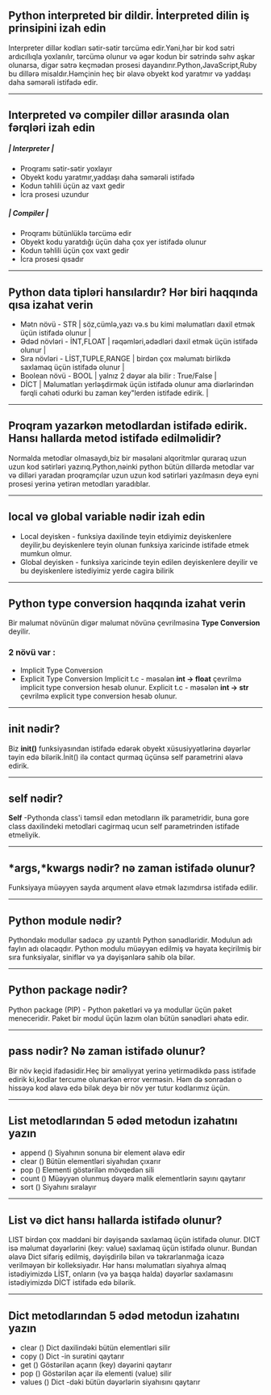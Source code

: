 ## Python interpreted bir dildir. İnterpreted dilin iş prinsipini izah edin
 Interpreter dillər kodları sətir-sətir tərcümə edir.Yəni,hər bir kod sətri ardıcıllıqla yoxlanılır, tərcümə olunur və əgər kodun bir sətrində səhv aşkar olunarsa, digər sətrə keçmədən prosesi dayandırır.Python,JavaScript,Ruby bu dillərə misaldır.Həmçinin heç bir əlavə obyekt kod yaratmır və yaddaşı daha səmərəli istifadə edir.
***
## Interpreted və compiler dillər arasında olan fərqləri izah edin
##### | Interpreter |
- Proqramı sətir-sətir yoxlayır
- Obyekt kodu yaratmır,yaddaşı daha səmərəli istifadə 
- Kodun təhlili üçün az vaxt gedir
- İcra prosesi uzundur
##### | Compiler |
- Proqramı bütünlüklə tərcümə edir
- Obyekt kodu yaratdığı üçün daha çox yer istifadə olunur
- Kodun təhlili üçün çox vaxt gedir
- İcra prosesi qısadır


***
## Python data tipləri hansılardır? Hər biri haqqında qısa izahat verin
* Mətn növü - STR | söz,cümlə,yazı və.s bu kimi məlumatları daxil etmək üçün istifadə olunur |
* Ədəd növləri - İNT,FLOAT | rəqəmləri,ədədləri daxil etmək üçün istifadə olunur |
* Sıra növləri - LİST,TUPLE,RANGE | birdən çox məlumatı birlikdə saxlamaq üçün istifadə olunur |
* Boolean növü - BOOL | yalnız 2 dəyər ala bilir : True/False |
* DİCT | Məlumatları yerləşdirmək üçün istifadə olunur ama diərlərindən fərqli cəhəti odurki bu zaman key"lerden istifade edirik. |
***

## Proqram yazarkən metodlardan istifadə edirik. Hansı hallarda metod istifadə edilməlidir?
Normalda metodlar olmasaydı,biz bir məsələni alqoritmlər quraraq uzun uzun kod sətirləri yazırıq.Python,nəinki python bütün dillərdə metodlar var və
dilləri yaradan proqramçılar uzun uzun kod sətirləri yazılmasın deyə eyni prosesi yerinə yetirən metodları yaradıblar. 
***
## local və global variable nədir izah edin
* Local deyisken - funksiya daxilinde teyin etdiyimiz deyiskenlere deyilir,bu deyiskenlere teyin olunan funksiya xaricinde istifade etmek mumkun olmur.
* Global deyisken - funksiya xaricinde teyin edilen deyiskenlere deyilir ve bu deyiskenlere istediyimiz yerde cagira bilirik
***
## Python type conversion haqqında izahat verin
Bir məlumat növünün digər məlumat növünə çevrilməsinə **Type Conversion** deyilir. 
### 2 növü var :
- Implicit Type Conversion 
- Explicit Type Conversion
Implicit t.c - məsələn **int -> float** çevrilmə implicit type conversion hesab olunur.
Explicit t.c - məsələn **int -> str** çevrilmə explicit type conversion hesab olunur. 

***
## init nədir?
Biz **init()** funksiyasından istifadə edərək obyekt xüsusiyyətlərinə dəyərlər təyin edə bilərik.İnit() ilə contact qurmaq üçünsə self parametrini əlavə edirik.
***
## self nədir?
**Self** -Pythonda class'i təmsil edən metodların ilk parametridir, buna gore class daxilindeki metodlari cagirmaq ucun self parametrinden istifade etmeliyik.
***
## *args,*kwargs nədir? nə zaman istifadə olunur?
Funksiyaya müəyyen sayda arqument əlavə etmək lazımdırsa istifadə edilir.
***
## Python module nədir?
Pythondakı modullar sadəcə .py uzantılı Python sənədləridir. Modulun adı faylın adı olacaqdır. Python modulu müəyyən edilmiş və həyata keçirilmiş bir sıra funksiyalar, siniflər və ya dəyişənlərə sahib ola bilər.
***
## Python package nədir?
Python package (PIP) - Python paketləri və ya modullar üçün paket meneceridir. Paket bir modul üçün lazım olan bütün sənədləri əhatə edir.
***
## pass nədir? Nə zaman istifadə olunur?
Bir növ keçid ifadəsidir.Heç bir əməliyyat yerinə yetirmədikdə pass istifade edirik ki,kodlar tercume olunarkən error verməsin. Həm də sonradan o hissəyə kod əlavə edə bilək deyə bir növ yer tutur kodlarımız üçün.
***
## List metodlarından 5 ədəd metodun izahatını yazın
- append () Siyahının sonuna bir element əlavə edir
- clear () Bütün elementləri siyahıdan çıxarır
- pop () Elementi göstərilən mövqedən sili
- count () Müəyyən olunmuş dəyərə malik elementlərin sayını qaytarır
- sort () Siyahını sıralayır
***
## List və dict hansı hallarda istifadə olunur?
LIST birdən çox maddəni bir dəyişəndə ​​saxlamaq üçün istifadə olunur. DICT isə məlumat dəyərlərini (key: value) saxlamaq üçün istifadə olunur. Bundan əlavə Dict sifariş edilmiş, dəyişdirilə bilən və təkrarlanmağa icazə verilməyən bir kolleksiyadır. Hər hansı məlumatları siyahıya almaq istədiyimizdə LİST, onların (və ya başqa halda) dəyərlər saxlamasını istədiyimizdə DİCT istifadə edə bilərik.
***
## Dict metodlarından 5 ədəd metodun izahatını yazın
- clear () Dict daxilindəki bütün elementləri silir
- copy () Dict -in surətini qaytarır
- get () Göstərilən açarın (key) dəyərini qaytarır
- pop () Göstərilən açar ilə elementi (value) silir
- values () Dict -dəki bütün dəyərlərin siyahısını qaytarır
